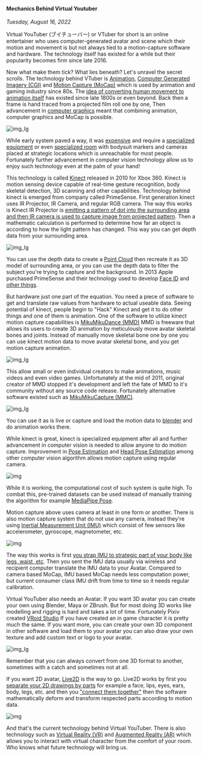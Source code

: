 #### Mechanics Behind Virtual Youtuber
_Tuesday, August 16, 2022_

Virtual YouTuber (ブイチューバー) or VTuber for short is an online 
entertainer who uses computer-generated avatar and scene which their 
motion and movement is but not always tied to a motion-capture software 
and hardware. The technology itself has existed for a while but their 
popularity becomes firm since late 2016.

Now what make them tick? What lies beneath? Let's unravel the secret 
scrolls. The technology behind VTuber is 
[Animation](https://en.wikipedia.org/wiki/Animation), 
[Computer Generated Imagery (CGI)](https://en.wikipedia.org/wiki/Computer-generated_imagery) and 
[Motion Capture (MoCap)](https://en.wikipedia.org/wiki/Motion_capture) 
which is used by animation and gaming industry since 80s. The 
[idea of converting human movement to animation itself](https://en.wikipedia.org/wiki/Rotoscoping) 
has existed since late 1800s or even beyond. Back then a frame is hand 
traced from a projected film roll one by one, Then advancement in 
[computer graphics](https://en.wikipedia.org/wiki/Computer_graphics) 
meant that combining animation, computer graphics and MoCap is possible.


![img_lg](./posts/2022-08-16-mechanics-behind-virtual-youtuber/07.jpg "MotionSampler Utilities - reality.sgi.com")

While early system paved a way, it was 
[expensive](https://web.archive.org/web/20000830080826/http://reality.sgi.com/jam_sb/mocap/MoCapWP_v2.0.html) 
and require a 
[specialized equipment](https://en.wikipedia.org/wiki/Silicon_Graphics) 
or even [specialized room](https://en.wikipedia.org/wiki/Motion_capture#Optical_systems) 
with bodysuit markers and cameras placed at strategic locations which 
is unreachable for most people. Fortunately further advancement in 
computer vision technology allow us to enjoy such technology even at the 
palm of your hand!

This technology is called [Kinect](https://en.wikipedia.org/wiki/Kinect) 
released in 2010 for Xbox 360. Kinect is motion sensing device capable 
of real-time gesture recognition, body skeletal detection, 3D scanning 
and other capabilities. Technology behind kinect is emerged from company 
called PrimeSense. First generation kinect uses IR Projector, IR Camera, 
and regular RGB camera. The way this works is Kinect IR Projector is 
[emitting a pattern of dot into the surrounding area and then IR camera is used to capture image from projected pattern](https://www.youtube.com/watch?v=i4n2DRHdrO0). 
Then a mathematic calculation is performed to determine how far an object 
is according to how the light pattern has changed. This way you can get 
depth data from your surrounding area. 


![img_lg](./posts/2022-08-16-mechanics-behind-virtual-youtuber/01.jpg)

You can use the depth data to create a 
[Point Cloud](https://en.wikipedia.org/wiki/Point_cloud) then recreate it 
as 3D model of surrounding area, or you can use the depth data to filter 
the subject you're trying to capture and the background. In 2013 Apple 
purchased PrimeSense and their technology used to develop 
[Face ID](https://www.extremetech.com/mobile/255771-apple-iphone-x-truedepth-camera-works)
and [other things](https://www.patentlyapple.com/patently-apple/2018/08/apple-won-52-patents-today-covering-face-id-for-future-macs-a-trio-of-apple-store-design-patents-more.html).

But hardware just one part of the equation. You need a piece of software 
to get and translate raw values from hardware to actual useable data. Seeing 
potential of kinect, people begin to "Hack" Kinect and get it to do other 
things and one of them is animation. One of the software to utilize kinect 
motion capture capabilities is 
[MikuMikuDance (MMD)](https://en.wikipedia.org/wiki/MikuMikuDance) 
MMD is freeware that allows its users to create 3D animation by meticulously 
move avatar skeletal bones and joints. Instead of manually move skeletal bone 
one by one you can use kinect motion data to move avatar skeletal bone, and you 
get motion capture animation.


![img_lg](./posts/2022-08-16-mechanics-behind-virtual-youtuber/02.png)

This allow small or even individual creators to make animations, music 
videos and even video games. Unfortunately at the mid of 2011, original 
creator of MMD stopped it's development and left the fate of MMD to it's 
community without any source code release. Fortunately alternative 
software existed such as [MikuMikuCapture (MMC)](https://sites.google.com/site/mikumikucapturee/).


![img_lg](./posts/2022-08-16-mechanics-behind-virtual-youtuber/03.png)

You can use it as is live or capture and load the motion data to 
[blender](https://www.blender.org/) and do animation works there.

While kinect is great, kinect is specialized equipment after all and 
further advancement in computer vision is needed to allow anyone to do 
motion capture. Improvement in 
[Pose Estimation](https://learnopencv.com/deep-learning-based-human-pose-estimation-using-opencv-cpp-python/) and 
[Head Pose Estimation](https://learnopencv.com/head-pose-estimation-using-opencv-and-dlib/) 
among other computer vision algorithm allows motion capture using regular 
camera. 

![img](./posts/2022-08-16-mechanics-behind-virtual-youtuber/00.png)

While it is working, the computational cost of such system is quite high. 
To combat this, pre-trained datasets can be used instead of manually training 
the algorithm for example 
[MediaPipe Pose](https://google.github.io/mediapipe/solutions/pose.html).

Motion capture above uses camera at least in one form or another. There is 
also motion capture system that do not use any camera, instead they're using 
[Inertial Measurement Unit (IMU)](https://en.wikipedia.org/wiki/Inertial_measurement_unit) 
which consist of few sensors like accelerometer, gyroscope, magnetometer, etc.

![img](./posts/2022-08-16-mechanics-behind-virtual-youtuber/06.png)

The way this works is first 
[you strap IMU to strategic part of your body like legs, waist, etc](https://www.xsens.com/products/mvn-animate). 
Then you sent the IMU data usually via wireless and recipient computer translate 
the IMU data to your Avatar. Compared to camera based MoCap, IMU based MoCap 
needs less computation power, but current consumer class IMU drift from time to 
time so it needs regular calibration.

Virtual YouTuber also needs an Avatar. If you want 3D avatar you can create your 
own using Blender, Maya or ZBrush. But for most doing 3D works like modelling 
and rigging is hard and takes a lot of time. Fortunately Pixiv created 
[VRoid Studio](https://vroid.com/en/studio) If you have created an in game 
character it is pretty much the same. If you want more, you can create your 
own 3D component in other software and load them to your avatar you can also 
draw your own texture and add custom text or logo to your avatar.


![img_lg](./posts/2022-08-16-mechanics-behind-virtual-youtuber/04.jpg)

Remember that you can always convert from one 3D format to another, sometimes 
with a catch and sometimes not at all.

If you want 2D avatar, [Live2D](https://www.live2d.com/en/) is the way to go. 
Live2D works by first you [separate your 2D drawings by parts](https://docs.live2d.com/cubism-editor-manual/divide-the-material/) 
for example a face, lips, eyes, ears, body, legs, etc. and then you 
["connect them together"](https://docs.live2d.com/cubism-editor-manual/template/#) 
then the software mathematically deform and transform respected parts according 
to motion data.

![img](./posts/2022-08-16-mechanics-behind-virtual-youtuber/05.png)

And that's the current technology behind Virtual YouTuber. There is also 
technology such as [Virtual Reality (VR)](https://en.wikipedia.org/wiki/Virtual_reality) 
and [Augmented Reality (AR)](https://en.wikipedia.org/wiki/Augmented_reality) 
which allows you to interact with virtual character from the comfort of your 
room. Who knows what future technology will bring us.
